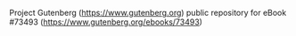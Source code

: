 Project Gutenberg (https://www.gutenberg.org) public repository for eBook #73493 (https://www.gutenberg.org/ebooks/73493)
